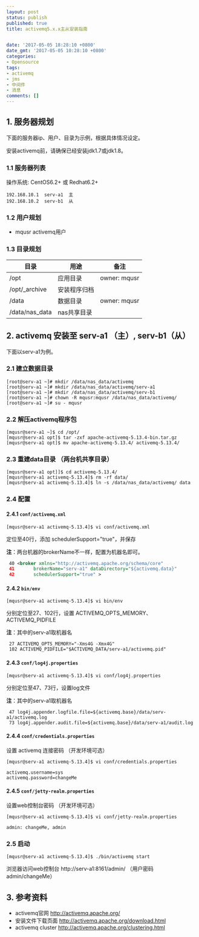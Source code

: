 ```yaml
---
layout: post
status: publish
published: true
title: activemq5.x.x主从安装指南


date: '2017-05-05 18:28:10 +0800'
date_gmt: '2017-05-05 10:28:10 +0800'
categories:
- Opensource
tags:
- activemq
- jms
- 中间件
- 消息
comments: []
---
```

## 1. 服务器规划

下面的服务器ip、用户、目录为示例，根据具体情况设定。

安装activemq前，请确保已经安装jdk1.7或jdk1.8。

### 1.1 服务器列表
操作系统: CentOS6.2+ 或 Redhat6.2+

```
192.168.10.1  serv-a1  主
192.168.10.2  serv-b1  从
```

### 1.2 用户规划
* mqusr activemq用户

### 1.3 目录规划 

目录 | 用途 | 备注
---|---|---
/opt | 应用目录 | owner: mqusr
/opt/_archive | 安装程序归档 
/data | 数据目录 | owner: mqusr
/data/nas_data | nas共享目录 


## 2. activemq 安装至 serv-a1 （主）, serv-b1（从） 
下面以serv-a1为例。

### 2.1 建立数据目录

```
[root@serv-a1 ~]# mkdir /data/nas_data/activemq
[root@serv-a1 ~]# mkdir /data/nas_data/activemq/serv-a1
[root@serv-a1 ~]# mkdir /data/nas_data/activemq/serv-b1
[root@serv-a1 ~]# chown -R mqusr:mqusr /data/nas_data/activemq/
[root@serv-a1 ~]# su - mqusr
```

### 2.2 解压activemq程序包

```
[mqusr@serv-a1 ~]$ cd /opt/
[mqusr@serv-a1 opt]$ tar -zxf apache-activemq-5.13.4-bin.tar.gz 
[mqusr@serv-a1 opt]$ mv apache-activemq-5.13.4/ activemq-5.13.4/
```

### 2.3 重建data目录 （两台机共享目录）

```
[mqusr@serv-a1 opt]]$ cd activemq-5.13.4/
[mqusr@serv-a1 activemq-5.13.4]$ rm -rf data/
[mqusr@serv-a1 activemq-5.13.4]$ ln -s /data/nas_data/activemq/ data
```
### 2.4 配置

#### 2.4.1 `conf/activemq.xml`

``` 
[mqusr@serv-a1 activemq-5.13.4]$ vi conf/activemq.xml 
```
定位至40行，添加 schedulerSupport="true"，并保存

**注**：两台机器的brokerName不一样，配置为机器名即可。
```xml
 40	<broker xmlns="http://activemq.apache.org/schema/core" 
 41       brokerName="serv-a1" dataDirectory="${activemq.data}"
 42       schedulerSupport="true" >
```

#### 2.4.2 `bin/env`

```
[mqusr@serv-a1 activemq-5.13.4]$ vi bin/env
```
分别定位至27、102行，设置 ACTIVEMQ_OPTS_MEMORY、ACTIVEMQ_PIDFILE

**注**：其中的serv-a1取机器名
```
 27 ACTIVEMQ_OPTS_MEMORY="-Xms4G -Xmx4G"
 102 ACTIVEMQ_PIDFILE="$ACTIVEMQ_DATA/serv-a1/activemq.pid"
```

#### 2.4.3 `conf/log4j.properties`

```
[mqusr@serv-a1 activemq-5.13.4]$ vi conf/log4j.properties
```
分别定位至47、73行，设置log文件

**注**：其中的serv-a1取机器名
```
 47 log4j.appender.logfile.file=${activemq.base}/data/serv-a1/activemq.log
 73 log4j.appender.audit.file=${activemq.base}/data/serv-a1/audit.log
```
#### 2.4.4 `conf/credentials.properties`

设置 activemq 连接密码 （开发环境可选）
```
[mqusr@serv-a1 activemq-5.13.4]$ vi conf/credentials.properties 
```
```
activemq.username=sys
activemq.password=changeMe
```

#### 2.4.5 `conf/jetty-realm.properties`

设置web控制台密码 （开发环境可选）

```
[mqusr@serv-a1 activemq-5.13.4]$ vi conf/jetty-realm.properties 
```

```
admin: changeMe, admin
```

### 2.5 启动 

```
[mqusr@serv-a1 activemq-5.13.4]$ ./bin/activemq start
```
 
浏览器访问web控制台
http://serv-a1:8161/admin/
（用户密码 admin/changeMe） 

## 3. 参考资料
* activemq官网 http://activemq.apache.org/
* 安装文件下载页面 http://activemq.apache.org/download.html
* activemq cluster http://activemq.apache.org/clustering.html
